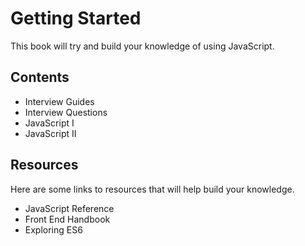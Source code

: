 # Getting Started

This book will try and build your knowledge of using JavaScript.

## Contents

* Interview Guides
* Interview Questions
* JavaScript I
* JavaScript II

## Resources

Here are some links to resources that will help build your knowledge.

* JavaScript Reference
* Front End Handbook
* Exploring ES6

